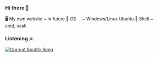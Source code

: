 ### Hi there 👋
🖥️ My own website ~ in future
💾 OS     ~  Windows/Linux Ubuntu
💽 Shell  ~  cmd, bash

### Listening 🎶:
<a href="https://rendixmars.pythonanywhere.com/link">
  <img src="https://rendixmars.pythonanywhere.com?theme=dark&scan=true&eq_color=rainbow" style="visibility:visible;max-width:100%;" alt="Current Spotify Song">
</a>



<!--
**RendixMars/rendixmars** is a ✨ _special_ ✨ repository because its `README.md` (this file) appears on your GitHub profile.

Here are some ideas to get you started:

- 🔭 I’m currently working on ...
- 🌱 I’m currently learning ...
- 👯 I’m looking to collaborate on ...
- 🤔 I’m looking for help with ...
- 💬 Ask me about ...
- 📫 How to reach me: ...
- 😄 Pronouns: ...
- ⚡ Fun fact: ...
-->
